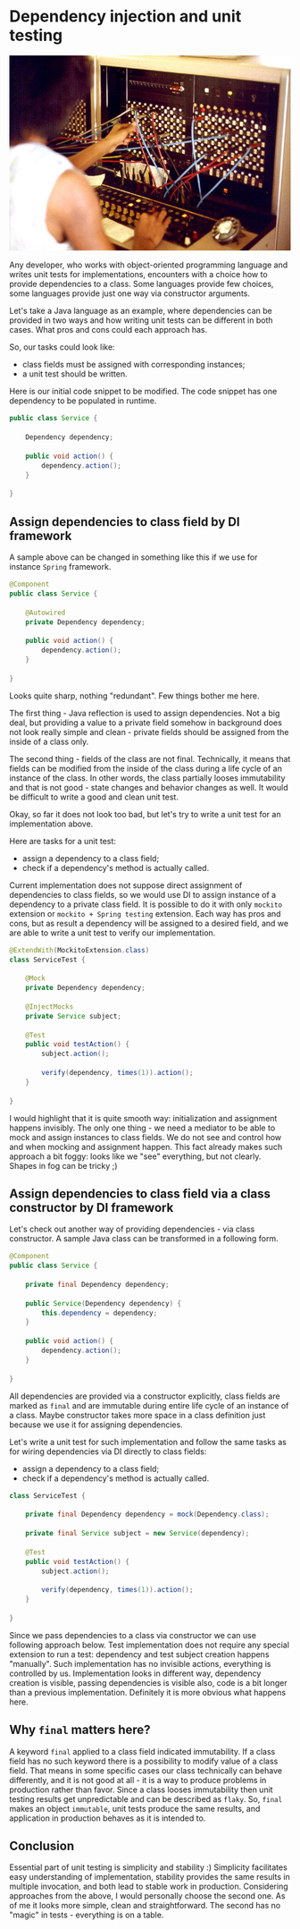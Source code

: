 # Dependency injection and unit testing

![](resources/title.jpg)

Any developer, who works with object-oriented programming language and writes unit tests for implementations,
encounters with a choice how to provide dependencies to a class. Some languages provide few choices,
some languages provide just one way via constructor arguments.

Let's take a Java language as an example, where dependencies can be provided in two ways and how writing unit tests
can be different in both cases. What pros and cons could each approach has.

So, our tasks could look like:
- class fields must be assigned with corresponding instances;
- a unit test should be written.

Here is our initial code snippet to be modified. The code snippet has one dependency to be populated in runtime.

```java
public class Service {

    Dependency dependency;

    public void action() {
        dependency.action();
    }

}
```

## Assign dependencies to class field by DI framework

A sample above can be changed in something like this if we use for instance `Spring` framework.

```java
@Component
public class Service {

    @Autowired
    private Dependency dependency;

    public void action() {
        dependency.action();
    }

}
```

Looks quite sharp, nothing "redundant". Few things bother me here. 

The first thing - Java reflection is used to assign dependencies. Not a big deal, but providing a value to a private field
somehow in background does not look really simple and clean - private fields should be assigned from the inside of a class only.

The second thing - fields of the class are not final. Technically, it means that fields can be modified from the inside 
of the class during a life cycle of an instance of the class. In other words, the class partially looses immutability 
and that is not good - state changes and behavior changes as well. It would be difficult to write a good and clean unit test.

Okay, so far it does not look too bad, but let's try to write a unit test for an implementation above. 

Here are tasks for a unit test:
- assign a dependency to a class field;
- check if a dependency's method is actually called.

Current implementation does not suppose direct assignment of dependencies to class fields, so we would use DI to assign
instance of a dependency to a private class field. It is possible to do it with only `mockito` extension 
or `mockito + Spring testing` extension. Each way has pros and cons, but as result a dependency will be assigned
to a desired field, and we are able to write a unit test to verify our implementation.

```java
@ExtendWith(MockitoExtension.class)
class ServiceTest {

    @Mock
    private Dependency dependency;

    @InjectMocks
    private Service subject;

    @Test
    public void testAction() {
        subject.action();

        verify(dependency, times(1)).action();
    }

}
```

I would highlight that it is quite smooth way: initialization and assignment happens invisibly. The only one thing - 
we need a mediator to be able to mock and assign instances to class fields. We do not see and control how and 
when mocking and assignment happen. This fact already makes such approach a bit foggy: looks like we "see" everything,
but not clearly. Shapes in fog can be tricky ;)

## Assign dependencies to class field via a class constructor by DI framework

Let's check out another way of providing dependencies - via class constructor. A sample Java class can be transformed in a following form.

```java
@Component
public class Service {
    
    private final Dependency dependency;
    
    public Service(Dependency dependency) {
        this.dependency = dependency;
    }

    public void action() {
        dependency.action();
    }

}
```

All dependencies are provided via a constructor explicitly, class fields are marked as `final` and are immutable
during entire life cycle of an instance of a class. Maybe constructor takes more space in a class definition
just because we use it for assigning dependencies.

Let's write a unit test for such implementation and follow the same tasks as for wiring dependencies via DI directly to class fields:
- assign a dependency to a class field;
- check if a dependency's method is actually called.

```java
class ServiceTest {

    private final Dependency dependency = mock(Dependency.class);
    
    private final Service subject = new Service(dependency);

    @Test
    public void testAction() {
        subject.action();

        verify(dependency, times(1)).action();
    }

}
```

Since we pass dependencies to a class via constructor we can use following approach below. Test implementation does not
require any special extension to run a test: dependency and test subject creation happens "manually". Such implementation
has no invisible actions, everything is controlled by us. Implementation looks in different way, dependency creation is visible,
passing dependencies is visible also, code is a bit longer than a previous implementation. Definitely it is more obvious what happens here.

## Why `final` matters here?

A keyword `final` applied to a class field indicated immutability. If a class field has no such keyword there is a possibility
to modify value of a class field. That means in some specific cases our class technically can behave differently, and
it is not good at all - it is a way to produce problems in production rather than favor. Since a class looses immutability 
then unit testing results get unpredictable and can be described as `flaky`. So, `final` makes an object `immutable`, 
unit tests produce the same results, and application in production behaves as it is intended to.

## Conclusion
Essential part of unit testing is simplicity and stability :) Simplicity facilitates easy understanding of implementation, 
stability provides the same results in multiple invocation, and both lead to stable work in production. Considering approaches
from the above, I would personally choose the second one. As of me it looks more simple, clean and straightforward.
The second has no "magic" in tests - everything is on a table.
